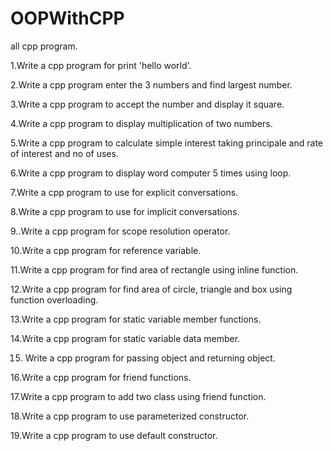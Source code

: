 # OOPWithCPP
all cpp program.

1.Write a cpp program for print 'hello world'.

2.Write a cpp program enter the 3 numbers and find largest number.

3.Write a cpp program to accept the number and display it square.

4.Write a cpp program to display multiplication of two numbers.

5.Write a cpp program to calculate simple interest taking principale and rate of interest and no of uses.

6.Write a cpp program to display word computer 5 times using loop.

7.Write a cpp program to use for explicit conversations.

8.Write a cpp program to use for implicit conversations.

9..Write a cpp program for scope resolution  operator.

10.Write a cpp program for reference variable.

11.Write a cpp program for find area of rectangle using inline function.

12.Write a cpp program for find area of circle, triangle and box using function overloading.

13.Write a cpp program for static variable member functions.

14.Write a cpp program for static variable data member.

15. Write a cpp program for passing object and returning object.

16.Write a cpp program for friend functions.

17.Write a cpp program to add two class using friend function.

18.Write a cpp program to use parameterized constructor.

19.Write a cpp program to use default constructor.
